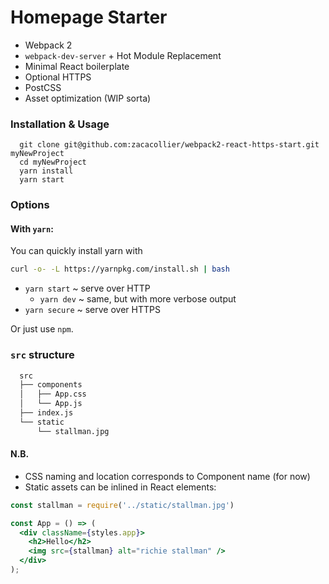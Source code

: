 # Homepage Starter
- Webpack 2
- `webpack-dev-server` + Hot Module Replacement
- Minimal React boilerplate
- Optional HTTPS
- PostCSS
- Asset optimization (WIP sorta)

### Installation & Usage
```
  git clone git@github.com:zacacollier/webpack2-react-https-start.git myNewProject
  cd myNewProject
  yarn install
  yarn start
```

### Options

#### With `yarn`:
You can quickly install yarn with
```bash
curl -o- -L https://yarnpkg.com/install.sh | bash
```

- `yarn start`  ~ serve over HTTP
  - `yarn dev`    ~ same, but with more verbose output
- `yarn secure` ~ serve over HTTPS

Or just use `npm`.

### `src` structure
```bash
  src
  ├── components
  │   ├── App.css
  │   └── App.js
  ├── index.js
  └── static
      └── stallman.jpg
```
#### N.B.
- CSS naming and location corresponds to Component name (for now)
- Static assets can be inlined in React elements:
```jsx
const stallman = require('../static/stallman.jpg')

const App = () => (
  <div className={styles.app}>
    <h2>Hello</h2>
    <img src={stallman} alt="richie stallman" />
  </div>
);
```

